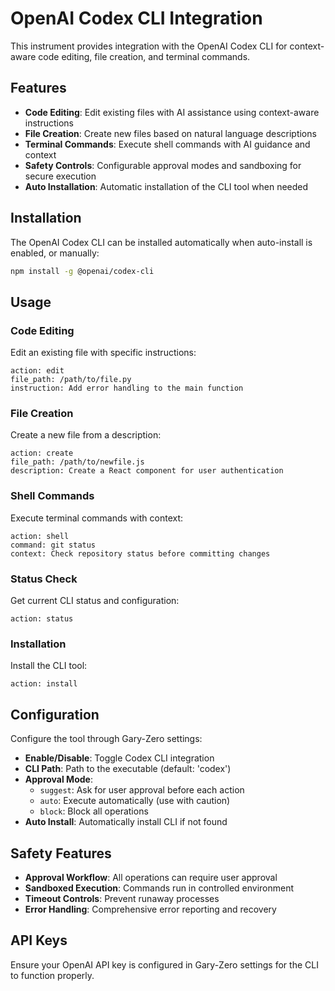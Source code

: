 # OpenAI Codex CLI Integration

This instrument provides integration with the OpenAI Codex CLI for context-aware code editing, file creation, and terminal commands.


## Features

- **Code Editing**: Edit existing files with AI assistance using context-aware instructions
- **File Creation**: Create new files based on natural language descriptions
- **Terminal Commands**: Execute shell commands with AI guidance and context
- **Safety Controls**: Configurable approval modes and sandboxing for secure execution
- **Auto Installation**: Automatic installation of the CLI tool when needed


## Installation

The OpenAI Codex CLI can be installed automatically when auto-install is enabled, or manually:

```bash
npm install -g @openai/codex-cli
```


## Usage

### Code Editing

Edit an existing file with specific instructions:

```
action: edit
file_path: /path/to/file.py
instruction: Add error handling to the main function
```

### File Creation

Create a new file from a description:

```
action: create
file_path: /path/to/newfile.js
description: Create a React component for user authentication
```

### Shell Commands

Execute terminal commands with context:

```
action: shell
command: git status
context: Check repository status before committing changes
```

### Status Check

Get current CLI status and configuration:

```
action: status
```

### Installation

Install the CLI tool:

```
action: install
```


## Configuration

Configure the tool through Gary-Zero settings:

- **Enable/Disable**: Toggle Codex CLI integration
- **CLI Path**: Path to the executable (default: 'codex')
- **Approval Mode**:
  - `suggest`: Ask for user approval before each action
  - `auto`: Execute automatically (use with caution)
  - `block`: Block all operations
- **Auto Install**: Automatically install CLI if not found


## Safety Features

- **Approval Workflow**: All operations can require user approval
- **Sandboxed Execution**: Commands run in controlled environment
- **Timeout Controls**: Prevent runaway processes
- **Error Handling**: Comprehensive error reporting and recovery


## API Keys

Ensure your OpenAI API key is configured in Gary-Zero settings for the CLI to function properly.
